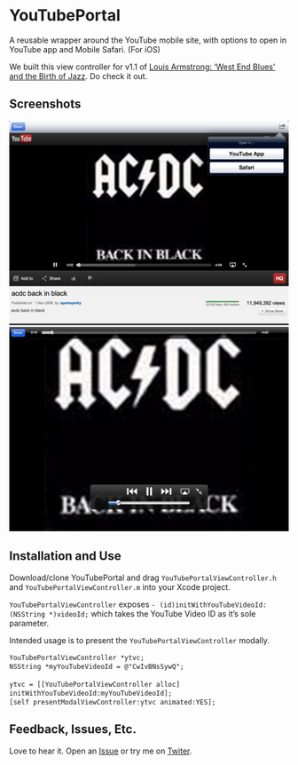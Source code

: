 YouTubePortal
=============
A reusable wrapper around the YouTube mobile site, with options to open in YouTube app and Mobile Safari.
(For iOS)

We built this view controller for v1.1 of [Louis Armstrong: ‘West End Blues’ and the Birth of Jazz](http://itunes.apple.com/app/louis-armstrong-west-end-blues/id407249920). Do check it out.

Screenshots
-----------
<img src="./youtube_wrap.png" alt="YouTube mobile website wrapped in modal view controller" />

<img src="./fullscreen.png" alt="Video playing at fullscreen" />

Installation and Use
--------------------
Download/clone YouTubePortal and drag `YouTubePortalViewController.h` and `YouTubePortalViewController.m` into your Xcode project.

`YouTubePortalViewController` exposes `- (id)initWithYouTubeVideoId:(NSString *)videoId;` which takes the YouTube Video ID as it’s sole parameter.

Intended usage is to present the `YouTubePortalViewController` modally.

    YouTubePortalViewController *ytvc;
    NSString *myYouTubeVideoId = @"CwIvBNsSywQ";

    ytvc = [[YouTubePortalViewController alloc] initWithYouTubeVideoId:myYouTubeVideoId];
	[self presentModalViewController:ytvc animated:YES];

Feedback, Issues, Etc.
----------------------
Love to hear it. Open an [Issue](https://github.com/carltongibson/YouTubePortal/issues) or try me on [Twiter](https://twitter.com/carltongibson).

